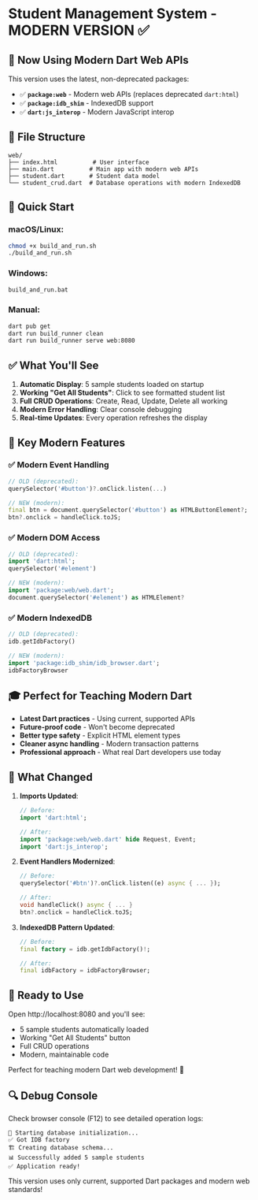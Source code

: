# Student Management System - MODERN VERSION ✅

## 🚀 Now Using Modern Dart Web APIs

This version uses the latest, non-deprecated packages:
- ✅ **`package:web`** - Modern web APIs (replaces deprecated `dart:html`)
- ✅ **`package:idb_shim`** - IndexedDB support
- ✅ **`dart:js_interop`** - Modern JavaScript interop

## 📁 File Structure
```
web/
├── index.html          # User interface
├── main.dart          # Main app with modern web APIs
├── student.dart       # Student data model
└── student_crud.dart  # Database operations with modern IndexedDB
```

## 🚀 Quick Start

### macOS/Linux:
```bash
chmod +x build_and_run.sh
./build_and_run.sh
```

### Windows:
```cmd
build_and_run.bat
```

### Manual:
```bash
dart pub get
dart run build_runner clean
dart run build_runner serve web:8080
```

## ✅ What You'll See

1. **Automatic Display**: 5 sample students loaded on startup
2. **Working "Get All Students"**: Click to see formatted student list
3. **Full CRUD Operations**: Create, Read, Update, Delete all working
4. **Modern Error Handling**: Clear console debugging
5. **Real-time Updates**: Every operation refreshes the display

## 🎯 Key Modern Features

### ✅ **Modern Event Handling**
```dart
// OLD (deprecated):
querySelector('#button')?.onClick.listen(...)

// NEW (modern):
final btn = document.querySelector('#button') as HTMLButtonElement?;
btn?.onclick = handleClick.toJS;
```

### ✅ **Modern DOM Access**
```dart
// OLD (deprecated):
import 'dart:html';
querySelector('#element')

// NEW (modern):
import 'package:web/web.dart';
document.querySelector('#element') as HTMLElement?
```

### ✅ **Modern IndexedDB**
```dart
// OLD (deprecated):
idb.getIdbFactory()

// NEW (modern):
import 'package:idb_shim/idb_browser.dart';
idbFactoryBrowser
```

## 🎓 Perfect for Teaching Modern Dart

- **Latest Dart practices** - Using current, supported APIs
- **Future-proof code** - Won't become deprecated
- **Better type safety** - Explicit HTML element types
- **Cleaner async handling** - Modern transaction patterns
- **Professional approach** - What real Dart developers use today

## 🔧 What Changed

1. **Imports Updated**:
   ```dart
   // Before:
   import 'dart:html';
   
   // After:
   import 'package:web/web.dart' hide Request, Event;
   import 'dart:js_interop';
   ```

2. **Event Handlers Modernized**:
   ```dart
   // Before:
   querySelector('#btn')?.onClick.listen((e) async { ... });
   
   // After:
   void handleClick() async { ... }
   btn?.onclick = handleClick.toJS;
   ```

3. **IndexedDB Pattern Updated**:
   ```dart
   // Before:
   final factory = idb.getIdbFactory()!;
   
   // After:
   final idbFactory = idbFactoryBrowser;
   ```

## 🚀 Ready to Use

Open http://localhost:8080 and you'll see:
- 5 sample students automatically loaded
- Working "Get All Students" button
- Full CRUD operations
- Modern, maintainable code

Perfect for teaching modern Dart web development! 🎉

## 🔍 Debug Console

Check browser console (F12) to see detailed operation logs:
```
🔧 Starting database initialization...
✅ Got IDB factory
🏗️ Creating database schema...
📊 Successfully added 5 sample students
✅ Application ready!
```

This version uses only current, supported Dart packages and modern web standards!
